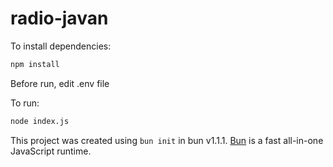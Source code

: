 # radio-javan

To install dependencies:

```bash
npm install
```
Before run, edit .env file

To run:

```bash
node index.js
```

This project was created using `bun init` in bun v1.1.1. [Bun](https://bun.sh) is a fast all-in-one JavaScript runtime.
